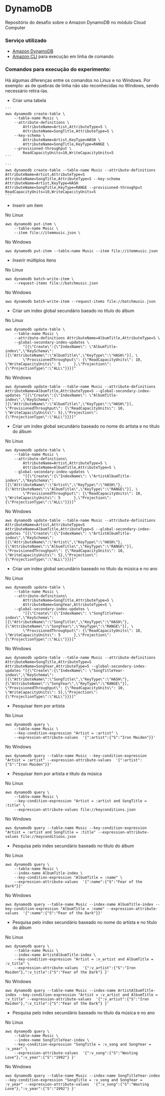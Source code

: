 # DynamoDB
Repositório do desafio sobre o Amazon DynamoDB no módulo Cloud Computer

### Serviço utilizado
  - [Amazon DynamoDB](https://aws.amazon.com/pt/dynamodb/)
  - [Amazon CLI](https://aws.amazon.com/pt/cli/) para execução em linha de comando

### Comandos para execução do experimento:

Há algumas diferenças entre os comandos no Linux e no Windows. Por exemplo: as de quebras de linha não são reconhecidas no Windows, sendo necessário retira-las.


- Criar uma tabela

~~~No Linux
```
aws dynamodb create-table \
    --table-name Music \
    --attribute-definitions \
        AttributeName=Artist,AttributeType=S \
        AttributeName=SongTitle,AttributeType=S \
    --key-schema \
        AttributeName=Artist,KeyType=HASH \
        AttributeName=SongTitle,KeyType=RANGE \
    --provisioned-throughput \
        ReadCapacityUnits=10,WriteCapacityUnits=5
```
~~~
~~~No Windows
```
aws dynamodb create-table --table-name Music --attribute-definitions AttributeName=Artist,AttributeType=S AttributeName=SongTitle,AttributeType=S --key-schema   AttributeName=Artist,KeyType=HASH AttributeName=SongTitle,KeyType=RANGE --provisioned-throughput ReadCapacityUnits=10,WriteCapacityUnits=5
```
~~~
- Inserir um item

No Linux
```
aws dynamodb put-item \
    --table-name Music \
    --item file://itemmusic.json \
```

No Windows
```
aws dynamodb put-item --table-name Music --item file://itemmusic.json
```

- Inserir múltiplos itens

No Linux
```
aws dynamodb batch-write-item \
    --request-items file://batchmusic.json
```

No Windows
```
aws dynamodb batch-write-item --request-items file://batchmusic.json
```

- Criar um index global secundário baeado no título do álbum

No Linux
```
aws dynamodb update-table \
    --table-name Music \
    --attribute-definitions AttributeName=AlbumTitle,AttributeType=S \
    --global-secondary-index-updates \
        "[{\"Create\":{\"IndexName\": \"AlbumTitle-index\",\"KeySchema\":[{\"AttributeName\":\"AlbumTitle\",\"KeyType\":\"HASH\"}], \
        \"ProvisionedThroughput\": {\"ReadCapacityUnits\": 10, \"WriteCapacityUnits\": 5      },\"Projection\":{\"ProjectionType\":\"ALL\"}}}]"
```

No Windows
```
aws dynamodb update-table --table-name Music --attribute-definitions AttributeName=AlbumTitle,AttributeType=S --global-secondary-index-updates "[{\"Create\":{\"IndexName\": \"AlbumTitle-index\",\"KeySchema\":[{\"AttributeName\":\"AlbumTitle\",\"KeyType\":\"HASH\"}], \"ProvisionedThroughput\": {\"ReadCapacityUnits\": 10, \"WriteCapacityUnits\": 5},\"Projection\":{\"ProjectionType\":\"ALL\"}}}]"
```

- Criar um index global secundário baseado no nome do artista e no título do álbum

No Linux
```
aws dynamodb update-table \
    --table-name Music \
    --attribute-definitions\
        AttributeName=Artist,AttributeType=S \
        AttributeName=AlbumTitle,AttributeType=S \
    --global-secondary-index-updates \
        "[{\"Create\":{\"IndexName\": \"ArtistAlbumTitle-index\",\"KeySchema\":[{\"AttributeName\":\"Artist\",\"KeyType\":\"HASH\"}, {\"AttributeName\":\"AlbumTitle\",\"KeyType\":\"RANGE\"}], \
        \"ProvisionedThroughput\": {\"ReadCapacityUnits\": 10, \"WriteCapacityUnits\": 5      },\"Projection\":{\"ProjectionType\":\"ALL\"}}}]"
```

No Windows
```
aws dynamodb update-table --table-name Music --attribute-definitions AttributeName=Artist,AttributeType=S AttributeName=AlbumTitle,AttributeType=S --global-secondary-index-updates "[{\"Create\":{\"IndexName\": \"ArtistAlbumTitle-index\",\"KeySchema\":[{\"AttributeName\":\"Artist\",\"KeyType\":\"HASH\"}, {\"AttributeName\":\"AlbumTitle\",\"KeyType\":\"RANGE\"}], \"ProvisionedThroughput\": {\"ReadCapacityUnits\": 10, \"WriteCapacityUnits\": 5},\"Projection\":{\"ProjectionType\":\"ALL\"}}}]"
```

- Criar um index global secundário baseado no título da música e no ano

No Linux
```
aws dynamodb update-table \
    --table-name Music \
    --attribute-definitions\
        AttributeName=SongTitle,AttributeType=S \
        AttributeName=SongYear,AttributeType=S \
    --global-secondary-index-updates \
        "[{\"Create\":{\"IndexName\": \"SongTitleYear-index\",\"KeySchema\":[{\"AttributeName\":\"SongTitle\",\"KeyType\":\"HASH\"}, {\"AttributeName\":\"SongYear\",\"KeyType\":\"RANGE\"}], \
        \"ProvisionedThroughput\": {\"ReadCapacityUnits\": 10, \"WriteCapacityUnits\": 5      },\"Projection\":{\"ProjectionType\":\"ALL\"}}}]"
```

No Windows
```
aws dynamodb update-table --table-name Music --attribute-definitions AttributeName=SongTitle,AttributeType=S AttributeName=SongYear,AttributeType=S --global-secondary-index-updates "[{\"Create\":{\"IndexName\": \"SongTitleYear-index\",\"KeySchema\":[{\"AttributeName\":\"SongTitle\",\"KeyType\":\"HASH\"}, {\"AttributeName\":\"SongYear\",\"KeyType\":\"RANGE\"}], \"ProvisionedThroughput\": {\"ReadCapacityUnits\": 10, \"WriteCapacityUnits\": 5},\"Projection\":{\"ProjectionType\":\"ALL\"}}}]"
```

- Pesquisar item por artista

No Linux
```
aws dynamodb query \
    --table-name Music \
    --key-condition-expression "Artist = :artist" \
    --expression-attribute-values  '{":artist":{"S":"Iron Maiden"}}'
```

No Windows
```
aws dynamodb query --table-name Music --key-condition-expression "Artist = :artist" --expression-attribute-values  '{":artist":{"S":"Iron Maiden"}}'
```

- Pesquisar item por artista e título da música

No Linux
```
aws dynamodb query \
    --table-name Music \
    --key-condition-expression "Artist = :artist and SongTitle = :title" \
    --expression-attribute-values file://keyconditions.json
```

No Windows
```
aws dynamodb query --table-name Music --key-condition-expression "Artist = :artist and SongTitle = :title" --expression-attribute-values file://keyconditions.json
```

- Pesquisa pelo index secundário baseado no título do álbum

No Linux
```
aws dynamodb query \
    --table-name Music \
    --index-name AlbumTitle-index \
    --key-condition-expression "AlbumTitle = :name" \
    --expression-attribute-values  '{":name":{"S":"Fear of the Dark"}}'
```

No Windows
```
aws dynamodb query --table-name Music --index-name AlbumTitle-index --key-condition-expression "AlbumTitle = :name" --expression-attribute-values  '{":name":{"S":"Fear of the Dark"}}'
```

- Pesquisa pelo index secundário baseado no nome do artista e no título do álbum

No Linux
```
aws dynamodb query \
    --table-name Music \
    --index-name ArtistAlbumTitle-index \
    --key-condition-expression "Artist = :v_artist and AlbumTitle = :v_title" \
    --expression-attribute-values  '{":v_artist":{"S":"Iron Maiden"},":v_title":{"S":"Fear of the Dark"} }'
```

No Windows
```
aws dynamodb query --table-name Music --index-name ArtistAlbumTitle-index --key-condition-expression "Artist = :v_artist and AlbumTitle = :v_title" --expression-attribute-values  '{":v_artist":{"S":"Iron Maiden"},":v_title":{"S":"Fear of the Dark"} }'
```

- Pesquisa pelo index secundário baseado no título da música e no ano

No Linux
```
aws dynamodb query \
    --table-name Music \
    --index-name SongTitleYear-index \
    --key-condition-expression "SongTitle = :v_song and SongYear = :v_year" \
    --expression-attribute-values  '{":v_song":{"S":"Wasting Love"},":v_year":{"S":"1992"} }'
```

No Windows
```
aws dynamodb query --table-name Music --index-name SongTitleYear-index --key-condition-expression "SongTitle = :v_song and SongYear = :v_year" --expression-attribute-values  '{":v_song":{"S":"Wasting Love"},":v_year":{"S":"1992"} }'
```
